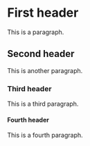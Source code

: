 # First header

This is a paragraph.

## Second header

This is another paragraph.

### Third header

This is a third paragraph.

#### Fourth header

This is a fourth paragraph.
